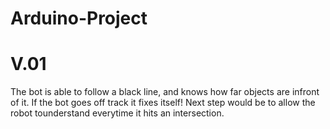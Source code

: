 # Arduino-Project

# V.01 
The bot is able to follow a black line, and knows how far objects are infront of it. If the bot goes off track it fixes itself! Next step would be to allow the robot tounderstand everytime it hits an intersection. 
